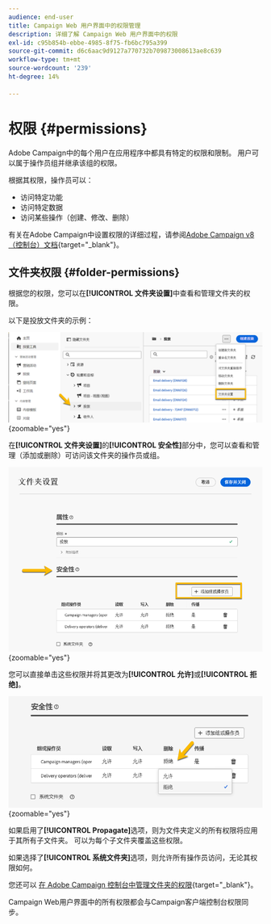 ```yaml
---
audience: end-user
title: Campaign Web 用户界面中的权限管理
description: 详细了解 Campaign Web 用户界面中的权限
exl-id: c95b854b-ebbe-4985-8f75-fb6bc795a399
source-git-commit: d6c6aac9d9127a770732b709873008613ae8c639
workflow-type: tm+mt
source-wordcount: '239'
ht-degree: 14%

---
```


# 权限 {#permissions}

Adobe Campaign中的每个用户在应用程序中都具有特定的权限和限制。 用户可以属于操作员组并继承该组的权限。

根据其权限，操作员可以：

* 访问特定功能
* 访问特定数据
* 访问某些操作（创建、修改、删除）

有关在Adobe Campaign中设置权限的详细过程，请参阅[Adobe Campaign v8 （控制台）文档](https://experienceleague.adobe.com/zh-hans/docs/campaign/campaign-v8/admin/permissions/gs-permissions){target="_blank"}。

## 文件夹权限 {#folder-permissions}

根据您的权限，您可以在&#x200B;**[!UICONTROL 文件夹设置]**&#x200B;中查看和管理文件夹的权限。

以下是投放文件夹的示例：

![Adobe Campaign中的文件夹设置示例](assets/folder_settings.png){zoomable="yes"}

在&#x200B;**[!UICONTROL 文件夹设置]**&#x200B;的&#x200B;**[!UICONTROL 安全性]**&#x200B;部分中，您可以查看和管理（添加或删除）可访问该文件夹的操作员或组。

![Adobe Campaign中的文件夹安全设置示例](assets/folder_security.png){zoomable="yes"}

您可以直接单击这些权限并将其更改为&#x200B;**[!UICONTROL 允许]**&#x200B;或&#x200B;**[!UICONTROL 拒绝]**。

![文件夹安全设置中被拒绝的权限示例](assets/folder_security_denied.png){zoomable="yes"}

如果启用了&#x200B;**[!UICONTROL Propagate]**&#x200B;选项，则为文件夹定义的所有权限将应用于其所有子文件夹。 可以为每个子文件夹覆盖这些权限。

如果选择了&#x200B;**[!UICONTROL 系统文件夹]**&#x200B;选项，则允许所有操作员访问，无论其权限如何。

您还可以 [在 Adobe Campaign 控制台中管理文件夹的权限](https://experienceleague.adobe.com/zh-hans/docs/campaign/campaign-v8/admin/permissions/folder-permissions){target="_blank"}。

Campaign Web用户界面中的所有权限都会与Campaign客户端控制台权限同步。